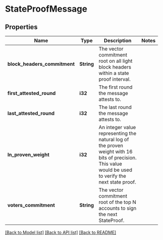# StateProofMessage

## Properties

Name | Type | Description | Notes
------------ | ------------- | ------------- | -------------
**block_headers_commitment** | **String** | The vector commitment root on all light block headers within a state proof interval. | 
**first_attested_round** | **i32** | The first round the message attests to. | 
**last_attested_round** | **i32** | The last round the message attests to. | 
**ln_proven_weight** | **i32** | An integer value representing the natural log of the proven weight with 16 bits of precision. This value would be used to verify the next state proof. | 
**voters_commitment** | **String** | The vector commitment root of the top N accounts to sign the next StateProof. | 

[[Back to Model list]](../README.md#documentation-for-models) [[Back to API list]](../README.md#documentation-for-api-endpoints) [[Back to README]](../README.md)


